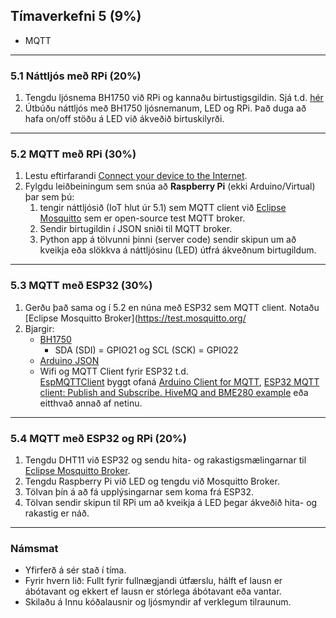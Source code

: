 ## Tímaverkefni 5 (9%)

- MQTT

---

### 5.1 Náttljós með RPi (20%)

1. Tengdu ljósnema BH1750 við RPi og kannaðu birtustigsgildin. Sjá t.d. [hér](https://www.raspberrypi-spy.co.uk/2015/03/bh1750fvi-i2c-digital-light-intensity-sensor/)
1. Útbúðu náttljós með BH1750 ljósnemanum, LED og RPi. Það duga að hafa on/off stöðu á LED við ákveðið birtuskilyrði.
 
---

### 5.2 MQTT með RPi (30%)

1. Lestu eftirfarandi [Connect your device to the Internet](https://github.com/microsoft/IoT-For-Beginners/blob/main/1-getting-started/lessons/4-connect-internet/README.md#connect-your-device-to-the-internet). 
1. Fylgdu leiðbeiningum sem snúa að **Raspberry Pi** (ekki Arduino/Virtual) þar sem þú:
   1.  tengir náttljósið (IoT hlut úr 5.1) sem MQTT client við [Eclipse Mosquitto](https://test.mosquitto.org/) sem er open-source test MQTT broker. 
   1.  Sendir birtugildin í JSON sniði til MQTT broker.
   1.  Python app á tölvunni þinni (server code) sendir skipun um að kveikja eða slökkva á náttljósinu (LED) útfrá ákveðnum birtugildum.

---

### 5.3 MQTT með ESP32 (30%)

1. Gerðu það sama og í 5.2 en núna með ESP32 sem MQTT client. Notaðu [Eclipse Mosquitto Broker](https://test.mosquitto.org/
1. Bjargir:
   - [BH1750](https://www.arduino.cc/reference/en/libraries/bh1750/)
      - SDA (SDI) = GPIO21 og SCL (SCK) = GPIO22 
   - [Arduino JSON](https://arduinojson.org/)
   - Wifi og MQTT Client fyrir ESP32 t.d. <br> [EspMQTTClient](https://www.arduino.cc/reference/en/libraries/espmqttclient/) byggt ofaná [Arduino Client for MQTT](https://github.com/knolleary/pubsubclient), [ESP32 MQTT client: Publish and Subscribe. HiveMQ and BME280 example](https://www.survivingwithandroid.com/esp32-mqtt-client-publish-and-subscribe/) eða eitthvað annað af netinu.
   

<!--
1. Skoða [ESP32 MQTT client: Publish and Subscribe. HiveMQ and BME280 example](https://www.survivingwithandroid.com/esp32-mqtt-client-publish-and-subscribe/)
1. Tengdu [jarðvegsmælir](https://how2electronics.com/capacitive-soil-moisture-sensor-esp8266-esp32-oled-display/) við ESP32 og kannaðu rakastigið.
-->

---

### 5.4 MQTT með ESP32 og RPi (20%)

1. Tengdu DHT11 við ESP32 og sendu hita- og rakastigsmælingarnar til [Eclipse Mosquitto Broker](https://test.mosquitto.org/).
1. Tengdu Raspberry Pi við LED og tengdu við Mosquitto Broker.
1. Tölvan þín á að fá upplýsingarnar sem koma frá ESP32.
1. Tölvan sendir skipun til RPi um að kveikja á LED þegar ákveðið hita- og rakastig er náð.


<!--
### Dæmi um lokaverkefni: Home Automation: ESP32 (client) og RPi (broker) 
- [Sýnidæmi](https://www.youtube.com/watch?v=kRvNlSJs0Hg&ab_channel=BorisDusnoki) og [part2](https://www.youtube.com/watch?v=menuVmKz-mc&t=0s&ab_channel=BorisDusnoki)
   - ESP32 er tengt við DHT11, IR transmitter og tæki 
   - RPi: Mosquitto Broker, Node Red, DietPi OS, SQL Lite
-->

---

### Námsmat

- Yfirferð á sér stað í tíma.
- Fyrir hvern lið: Fullt fyrir fullnægjandi útfærslu, hálft ef lausn er ábótavant og ekkert ef lausn er stórlega ábótavant eða vantar.
- Skilaðu á Innu kóðalausnir og ljósmyndir af verklegum tilraunum.




